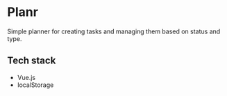 # Planr

Simple planner for creating tasks and managing them based on status and type.

## Tech stack

- Vue.js
- localStorage
